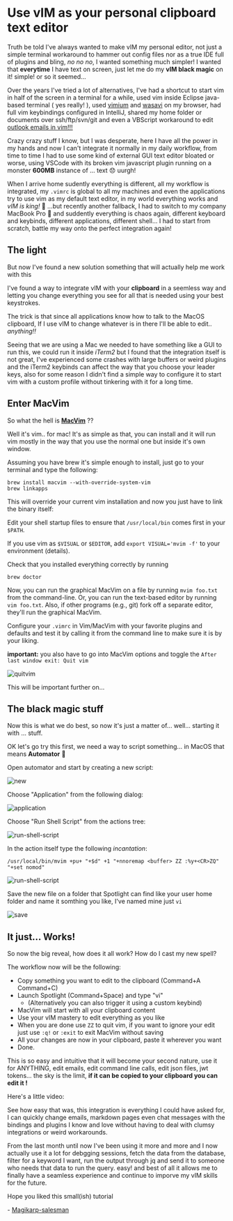 # Use vIM as your personal clipboard text editor

Truth be told I've always wanted to make vIM my personal editor, not just a simple terminal workaround to hammer out config files nor as a true IDE full of plugins and bling, *no no no*, I wanted something much simpler! I wanted that **everytime** I have text on screen, just let me do my **vIM black magic** on it! simple! or so it seemed...

Over the years I've tried a lot of alternatives, I've had a shortcut to start vim in half of the screen in a terminal for a while, used vim inside Eclipse java-based terminal ( yes really! ), used [vimium](https://vimium.github.io/) and [wasavi](http://appsweets.net/wasavi/) on my browser, had full vim keybindings configured in IntelliJ, shared my home folder or documents over ssh/ftp/svn/git and even a VBScript workaround to edit [outlook emails in vim!!!](https://www.vim.org/scripts/script.php?script_id=3087)

Crazy crazy stuff I know, but I was desperate, here I have all the power in my hands and now I can't integrate it normally in my daily workflow, from time to time I had to use some kind of external GUI text editor bloated or worse, using VSCode with its broken vim javascript plugin running on a monster **600MB** instance of ... text 😞 uurgh!

When I arrive home sudently everything is different, all my workflow is integrated, my ```.vimrc``` is global to all my machines and even the applications try to use vim as my default text editor, in my world everything works and *vIM is king!* 👑 ...but recently another fallback, I had to switch to my company MacBook Pro  and suddently everything is chaos again, different keyboard and keybinds, different applications, different shell... I had to start from scratch, battle my way onto the perfect integration again!


## The light 

But now I've found a new solution something that will actually help me work with this

I've found a way to integrate vIM with your **clipboard** in a seemless way and letting you change everything you see for all that is needed using your best keystrokes.

The trick is that since all applications know how to talk to the MacOS clipboard, If I use vIM to change whatever is in there I'll be able to edit.. *anything!!*

Seeing that we are using a Mac we needed to have something like a GUI to run this, we could run it inside *iTerm2* but I found that the integration itself is not great, I've experienced some crashes with large buffers or weird plugins and the iTerm2 keybinds can affect the way that you choose your leader keys, also for some reason I didn't find a simple way to configure it to start vim with a custom profile without tinkering with it for a long time.




## Enter MacVim

So what the hell is **[MacVim](https://github.com/macvim-dev/macvim)** ??

Well it's vim.. for mac! It's as simple as that, you can install and it will run vim mostly in the way that you use the normal one but inside it's own window.

Assuming you have brew it's simple enough to install, just go to your terminal and type the following:


````
brew install macvim --with-override-system-vim
brew linkapps
````

This will override your current vim installation and now you just have to link the binary itself:

Edit your shell startup files to ensure that ```/usr/local/bin``` comes first in your ```$PATH```.

If you use vim as ```$VISUAL``` or ```$EDITOR```, add ```export VISUAL='mvim -f'``` to your environment (details).

Check that you installed everything correctly by running
````
brew doctor
````

Now, you can run the graphical MacVim on a file by running ```mvim foo.txt``` from the command-line. Or, you can run the text-based editor by running ```vim foo.txt```. Also, if other programs (e.g., git) fork off a separate editor, they'll run the graphical MacVim.

Configure your ```.vimrc``` in Vim/MacVim with your favorite plugins and defaults and test it by calling it from the command line to make sure it is by your liking.

**important:** you also have to go into MacVim options and toggle the ```After last window exit: Quit vim```

![quitvim](001-use-vim-as-your-personal-clipboard-editor/quitvim.png)

This will be important further on...

## The black magic stuff

Now this is what we do best, so now it's just a matter of... well... starting it with ... stuff. 

OK let's go try this first, we need a way to script something... in MacOS that means **Automator** 🤖

Open automator and start by creating a new script:

![new](001-use-vim-as-your-personal-clipboard-editor/new.png)

Choose "Application" from the following dialog:


![application](001-use-vim-as-your-personal-clipboard-editor/application.png)

Choose "Run Shell Script" from the actions tree:

![run-shell-script](001-use-vim-as-your-personal-clipboard-editor/runscript.png)

In the action itself type the following *incantation*:

```
/usr/local/bin/mvim +pu+ "+$d" +1 "+nnoremap <buffer> ZZ :%y+<CR>ZQ" "+set nomod"
```

![run-shell-script](001-use-vim-as-your-personal-clipboard-editor/script.png)

Save the new file on a folder that Spotlight can find like your user home folder and name it somthing you like, I've named mine just ```vi```

![save](001-use-vim-as-your-personal-clipboard-editor/save.png)

## It just... Works!

So now the big reveal, how does it all work? How do I cast my new spell?

The workflow now will be the following:

- Copy something you want to edit to the clipboard (Command+A Command+C)
- Launch Spotlight (Command+Space) and type "vi"
	- (Alternatively you can also trigger it using a custom keybind)
- MacVim will start with all your clipboard content
- Use your vIM mastery to edit everything as you like
- When you are done use ```ZZ``` to quit vim, if you want to ignore your edit just use ```:q!``` or ```:exit``` to exit MacVim without saving 
- All your changes are now in your clipboard, paste it wherever you want
- Done.


This is so easy and intuitive that it will become your second nature, use it for ANYTHING, edit emails, edit command line calls, edit json files, jwt tokens... the sky is the limit, **if it can be copied to your clipboard you can edit it !**

Here's a little video:


See how easy that was, this integration is everything I could have asked for, I can quickly change emails, markdown pages even chat messages with the bindings and plugins I know and love without having to deal with clumsy integrations or weird workarounds.

From the last month until now I've been using it more and more and I now actually use it a lot for debgging sessions, fetch the data from the database, filter for a keyword I want, run the output through jq and send it to someone who needs that data to run the query. easy! and best of all it allows me to finally have a seamless experience and continue to imporve my vIM skills for the future.

Hope you liked this small(ish) tutorial


\- [Magikarp-salesman](https://magikarp.sale)
